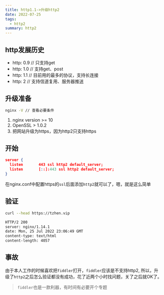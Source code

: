 ```yaml
---
title: http1.1->升级http2
date: 2022-07-25
tags:
  - http2
summary: http2
---
```


## http发展历史
* http: 0.9 // 只支持get
* http: 1.0 // 支持get、post
* http: 1.1 // 目前用的最多的协议，支持长连接
* http: 2 // 支持信道复用、服务器推送

## 升级准备
```bash
nginx -V // 查看必要条件
```
1. nginx version >= 10
2. OpenSSL > 1.0.2
3. 把网站升级为https，因为http2只支持https


## 开始
```json
server {
  listen       443 ssl http2 default_server;
  listen       [::]:443 ssl http2 default_server;
}
```
在nginx.conf中配置https的`ssl`后面添加``http2``就可以了，嗯，就是这么简单

## 验证
```bash
curl --head https://tzhen.vip

HTTP/2 200 
server: nginx/1.14.1
date: Mon, 25 Jul 2022 23:06:49 GMT
content-type: text/html
content-length: 4057
```

## 事故
由于本人工作的时候喜欢把`fiddler`打开，`fiddler`应该是不支持http2, 所以，升级了`http2`之后怎么验证都没有成功，花了近两个小时找问题，关了之后就OK了。
> `fiddler`也是一款利器，有时间有必要开个专题